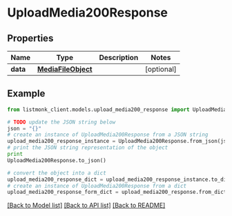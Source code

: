 # UploadMedia200Response


## Properties
Name | Type | Description | Notes
------------ | ------------- | ------------- | -------------
**data** | [**MediaFileObject**](MediaFileObject.md) |  | [optional] 

## Example

```python
from listmonk_client.models.upload_media200_response import UploadMedia200Response

# TODO update the JSON string below
json = "{}"
# create an instance of UploadMedia200Response from a JSON string
upload_media200_response_instance = UploadMedia200Response.from_json(json)
# print the JSON string representation of the object
print
UploadMedia200Response.to_json()

# convert the object into a dict
upload_media200_response_dict = upload_media200_response_instance.to_dict()
# create an instance of UploadMedia200Response from a dict
upload_media200_response_form_dict = upload_media200_response.from_dict(upload_media200_response_dict)
```
[[Back to Model list]](../README.md#documentation-for-models) [[Back to API list]](../README.md#documentation-for-api-endpoints) [[Back to README]](../README.md)


